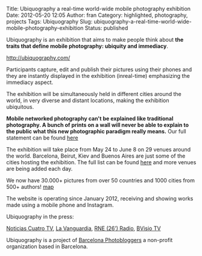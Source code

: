 Title: Ubiquography a real-time world-wide mobile photography exhibition
Date: 2012-05-20 12:05
Author: fran
Category: highlighted, photography, projects
Tags: Ubiquography
Slug: ubiquography-a-real-time-world-wide-mobile-photography-exhibition
Status: published

Ubiquography is an exhibition that aims to make people think about **the traits that define mobile photography: ubiquity and immediacy**.

<http://ubiquography.com/>

Participants capture, edit and publish their pictures using their phones and they are instantly displayed in the exhibition (inreal-time) emphasizing the immediacy aspect.

The exhibition will be simultaneously held in different cities around the world, in very diverse and distant locations, making the exhibition ubiquitous.

**Mobile networked photography can't be explained like traditional photography. A bunch of prints on a wall will never be able to explain to the public what this new photographic paradigm really means.** Our full statement can be found [here](http://bit.ly/Ac0rQG)

The exhibition will take place from May 24 to June 8 on 29 venues around the world. Barcelona, Beirut, Kiev and Buenos Aires are just some of the cities hosting the exhibition. The full list can be found [here](http://bit.ly/IiDNBW) and more venues are being added each day.

We now have 30.000+ pictures from over 50 countries and 1000 cities from 500+ authors! [map](http://bit.ly/JE9sPh)

The website is operating since January 2012, receiving and showing works made using a mobile phone and Instagram.

Ubiquography in the press:

[Noticias Cuatro TV](http://bit.ly/J73rtC), [La Vanguardia](http://bit.ly/J73u8W), [RNE (26’) Radio](http://bit.ly/J73wxG), [BVisio TV](http://bit.ly/J73AgH)

Ubiquography is a project of [Barcelona Photobloggers](http://bit.ly/LrnU2Z) a non-profit organization based in Barcelona.
